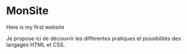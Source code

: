# MonSite
Here is my first website

Je propose ici de découvrir les différentes pratiques et possibilités des langages HTML et CSS.